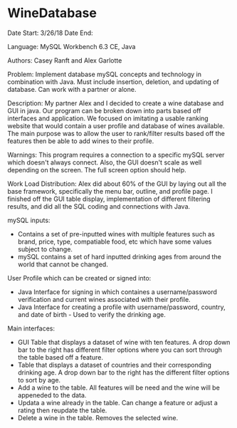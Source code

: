 # WineDatabase

Date Start: 3/26/18 
Date End:

Language: MySQL Workbench 6.3 CE, Java

Authors: Casey Ranft and Alex Garlotte

Problem: Implement database mySQL concepts and technology in combination with Java. Must include insertion, deletion, and updating of database. Can work with a partner or alone.

Description: My partner Alex and I decided to create a wine database and GUI in java. Our program can be broken down into parts based off interfaces and application. We focused on imitating a usable ranking website that would contain a user profile and database of wines available. The main purpose was to allow the user to rank/filter results based off the features then be able to add wines to their profile.

Warnings: This program requires a connection to a specific mySQL server which doesn't always connect. Also, the GUI doesn't scale as well depending on the screen. The full screen option should help.

Work Load Distribution: Alex did about 60% of the GUI by laying out all the base framework, specifically the menu bar, outline, and profile page. I finished off the GUI table display, implementation of different filtering results, and did all the SQL coding and connections with Java.


mySQL inputs:
- Contains a set of pre-inputted wines with multiple features such as brand, price, type, compatiable food, etc which have some values subject to change.
- mySQL contains a set of hard inputted drinking ages from around the world that cannot be changed.

User Profile which can be created or signed into:
- Java Interface for signing in which containes a username/password verification and current wines associated with their profile.
- Java Interface for creating a profile with username/password, country, and date of birth - Used to verify the drinking age.

Main interfaces:
- GUI Table that displays a dataset of wine with ten features. A drop down bar to the right has different filter options where you can sort through the table based off a feature.
- Table that displays a dataset of countries and their corresponding drinking age. A drop down bar to the right has the different filter options to sort by age.
- Add a wine to the table. All features will be need and the wine will be appeneded to the data.
- Updata a wine already in the table. Can change a feature or adjust a rating then reupdate the table.
- Delete a wine in the table. Removes the selected wine.

